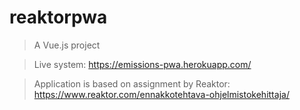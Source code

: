 # reaktorpwa

> A Vue.js project

> Live system: https://emissions-pwa.herokuapp.com/

> Application is based on assignment by Reaktor: https://www.reaktor.com/ennakkotehtava-ohjelmistokehittaja/
